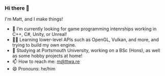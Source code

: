 ### Hi there 👋
I'm Matt, and I make things!

- 🌱 I’m currently looking for game programming intenrships working in C++, C#, Unity, or Unreal!
- 🧑‍💻 Learning lower-level APIs such as OpenGL, Vulkan, and more, and trying to build my own engine.
- 🔭 Studying at Portsmouth University, working on a BSc (Hons), as well as some hobby projects at home!
- 📫 How to reach me: m@ttwa.re
- 😄 Pronouns: he/him
